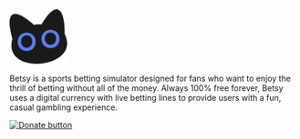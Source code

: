 <img src = './public/images/logo-black.svg' width = 20% height = 20%/>

Betsy is a sports betting simulator designed for fans who want to enjoy the thrill of betting without all of the money. Always 100% free forever, Betsy uses a digital currency with live betting lines to provide users with a fun, casual gambling experience.

[![Donate button](https://img.shields.io/badge/Donate!-597def.svg)](https://bmc.link/sunnynineteen)
